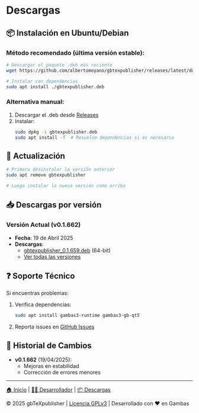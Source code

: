 # Descargas

## 📦 Instalación en Ubuntu/Debian

### Método recomendado (última versión estable):

```bash
# Descargar el paquete .deb más reciente
wget https://github.com/albertomoyano/gbtexpublisher/releases/latest/download/gbtexpublisher.deb

# Instalar con dependencias
sudo apt install ./gbtexpublisher.deb
```

### Alternativa manual:
1. Descargar el .deb desde [Releases](https://github.com/albertomoyano/gbtexpublisher/releases)
2. Instalar:
   ```bash
   sudo dpkg -i gbtexpublisher.deb
   sudo apt install -f  # Resuelve dependencias si es necesario
   ```

## 🔄 Actualización
```bash
# Primero desinstalar la versión anterior
sudo apt remove gbtexpublisher

# Luego instalar la nueva versión como arriba
```

## 📥 Descargas por versión

### Versión Actual (v0.1.662)
- **Fecha**: 19 de Abril 2025
- **Descargas**:
  - [gbtexpublisher_0.1.659.deb](https://github.com/albertomoyano/gbtexpublisher/releases/download/v0.1.659/gbtexpublisher_0.1.659.deb) (64-bit)
  - [Ver todas las versiones](https://github.com/albertomoyano/gbtexpublisher/releases)

## ❓ Soporte Técnico
Si encuentras problemas:
1. Verifica dependencias:
   ```bash
   sudo apt install gambas3-runtime gambas3-gb-qt5
   ```
2. Reporta issues en [GitHub Issues](https://github.com/albertomoyano/gbtexpublisher/issues)

## 📜 Historial de Cambios
- **v0.1.662** (19/04/2025):
  - Mejoras en estabilidad
  - Corrección de errores menores

---

[🏠 Inicio](index.md) | [👨‍💻 Desarrollador](cv.md) | [📦 Descargas](downloads.md)

© 2025 gbTeXpublisher | [Licencia GPLv3](LICENSE) | Desarrollado con ❤️ en Gambas

